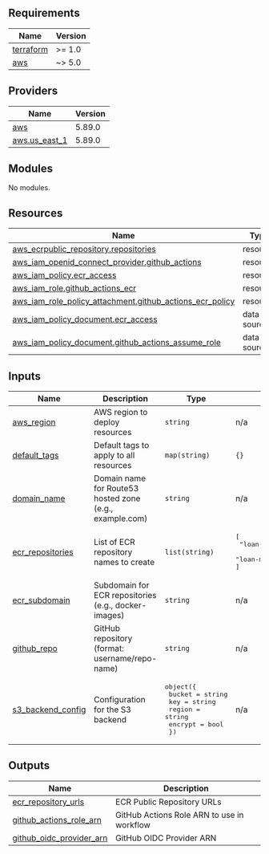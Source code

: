 ## Requirements

| Name | Version |
|------|---------|
| <a name="requirement_terraform"></a> [terraform](#requirement\_terraform) | >= 1.0 |
| <a name="requirement_aws"></a> [aws](#requirement\_aws) | ~> 5.0 |

## Providers

| Name | Version |
|------|---------|
| <a name="provider_aws"></a> [aws](#provider\_aws) | 5.89.0 |
| <a name="provider_aws.us_east_1"></a> [aws.us\_east\_1](#provider\_aws.us\_east\_1) | 5.89.0 |

## Modules

No modules.

## Resources

| Name | Type |
|------|------|
| [aws_ecrpublic_repository.repositories](https://registry.terraform.io/providers/hashicorp/aws/latest/docs/resources/ecrpublic_repository) | resource |
| [aws_iam_openid_connect_provider.github_actions](https://registry.terraform.io/providers/hashicorp/aws/latest/docs/resources/iam_openid_connect_provider) | resource |
| [aws_iam_policy.ecr_access](https://registry.terraform.io/providers/hashicorp/aws/latest/docs/resources/iam_policy) | resource |
| [aws_iam_role.github_actions_ecr](https://registry.terraform.io/providers/hashicorp/aws/latest/docs/resources/iam_role) | resource |
| [aws_iam_role_policy_attachment.github_actions_ecr_policy](https://registry.terraform.io/providers/hashicorp/aws/latest/docs/resources/iam_role_policy_attachment) | resource |
| [aws_iam_policy_document.ecr_access](https://registry.terraform.io/providers/hashicorp/aws/latest/docs/data-sources/iam_policy_document) | data source |
| [aws_iam_policy_document.github_actions_assume_role](https://registry.terraform.io/providers/hashicorp/aws/latest/docs/data-sources/iam_policy_document) | data source |

## Inputs

| Name | Description | Type | Default | Required |
|------|-------------|------|---------|:--------:|
| <a name="input_aws_region"></a> [aws\_region](#input\_aws\_region) | AWS region to deploy resources | `string` | n/a | yes |
| <a name="input_default_tags"></a> [default\_tags](#input\_default\_tags) | Default tags to apply to all resources | `map(string)` | `{}` | no |
| <a name="input_domain_name"></a> [domain\_name](#input\_domain\_name) | Domain name for Route53 hosted zone (e.g., example.com) | `string` | n/a | yes |
| <a name="input_ecr_repositories"></a> [ecr\_repositories](#input\_ecr\_repositories) | List of ECR repository names to create | `list(string)` | <pre>[<br/>  "loan-management-api",<br/>  "loan-management-frontend"<br/>]</pre> | no |
| <a name="input_ecr_subdomain"></a> [ecr\_subdomain](#input\_ecr\_subdomain) | Subdomain for ECR repositories (e.g., docker-images) | `string` | n/a | yes |
| <a name="input_github_repo"></a> [github\_repo](#input\_github\_repo) | GitHub repository (format: username/repo-name) | `string` | n/a | yes |
| <a name="input_s3_backend_config"></a> [s3\_backend\_config](#input\_s3\_backend\_config) | Configuration for the S3 backend | <pre>object({<br/>    bucket  = string<br/>    key     = string<br/>    region  = string<br/>    encrypt = bool<br/>  })</pre> | n/a | yes |

## Outputs

| Name | Description |
|------|-------------|
| <a name="output_ecr_repository_urls"></a> [ecr\_repository\_urls](#output\_ecr\_repository\_urls) | ECR Public Repository URLs |
| <a name="output_github_actions_role_arn"></a> [github\_actions\_role\_arn](#output\_github\_actions\_role\_arn) | GitHub Actions Role ARN to use in workflow |
| <a name="output_github_oidc_provider_arn"></a> [github\_oidc\_provider\_arn](#output\_github\_oidc\_provider\_arn) | GitHub OIDC Provider ARN |
